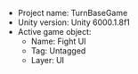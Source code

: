 <!-- UNITY CODE ASSIST INSTRUCTIONS START -->
- Project name: TurnBaseGame
- Unity version: Unity 6000.1.8f1
- Active game object:
  - Name: Fight UI
  - Tag: Untagged
  - Layer: UI
<!-- UNITY CODE ASSIST INSTRUCTIONS END -->